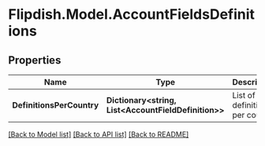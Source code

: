# Flipdish.Model.AccountFieldsDefinitions
## Properties

Name | Type | Description | Notes
------------ | ------------- | ------------- | -------------
**DefinitionsPerCountry** | **Dictionary&lt;string, List&lt;AccountFieldDefinition&gt;&gt;** | List of field definitions per country | [optional] 

[[Back to Model list]](../README.md#documentation-for-models) [[Back to API list]](../README.md#documentation-for-api-endpoints) [[Back to README]](../README.md)

